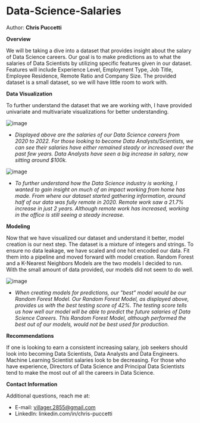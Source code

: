 # Data-Science-Salaries

Author: **Chris Puccetti**

**Overview**

We will be taking a dive into a dataset that provides insight about the salary of Data Science careers. Our goal is to make predictions as to what the salaries of Data Scientists by utilizing specific features given in our dataset. Features will include Experience Level, Employment Type, Job Title, Employee Residence, Remote Ratio and Company Size. The provided dataset is a small dataset, so we will have little room to work with. 

**Data Visualization**

To further understand the dataset that we are working with, I have provided univariate and multivariate visualizations for better understanding. 

![image](https://user-images.githubusercontent.com/97495724/193087833-7e4328f9-0d98-46c8-bce0-553c4f85a713.png)

* *Displayed above are the salaries of our Data Science careers from 2020 to 2022. For those looking to become Data Analysts/Scientists, we can see their salaries have either remained steady or increased over the past few years. Data Analysts have seen a big increase in salary, now sitting around $100k.*

![image](https://user-images.githubusercontent.com/97495724/191973642-656eb2c9-59ff-4aaf-9ba3-7985205e93d6.png)

* *To further understand how the Data Science industry is working, I wanted to gain insight on much of an impact working from home has made. From where our dataset started gathering information, around half of our data was fully remote in 2020. Remote work saw a 21.7% increase in just 2 years. Although remote work has increased, working in the office is still seeing a steady increase.* 

**Modeling**

Now that we have visualized our dataset and understand it better, model creation is our next step. The dataset is a mixture of integers and strings. To ensure no data leakage, we have scaled and one hot encoded our data. Fit them into a pipeline and moved forward with model creation. Random Forest and a K-Nearest Neighbors Models are the two models I decided to run. With the small amount of data provided, our models did not seem to do well. 

![image](https://user-images.githubusercontent.com/97495724/193094397-054cd68a-8905-4d4a-b801-a65d025531a5.png)

* *When creating models for predictions, our "best" model would be our Random Forest Model. Our Random Forest Model, as displayed above, provides us with the best testing score of 42%. The testing score tells us how well our model will be able to predict the future salaries of Data Science Careers. This Random Forest Model, although performed the best out of our models, would not be best used for production.*

**Recommendations**

If one is looking to earn a consistent increasing salary, job seekers should look into becoming Data Scientists, Data Analysts and Data Engineers. Machine Learning Scientist salaries look to be decreasing. For those who have experience, Directors of Data Science and Principal Data Scientists tend to make the most out of all the careers in Data Science. 

**Contact Information**

Additional questions, reach me at:

* E-mail: villager.2855@gmail.com
* LinkedIn: linkedin.com/in/chris-puccetti

